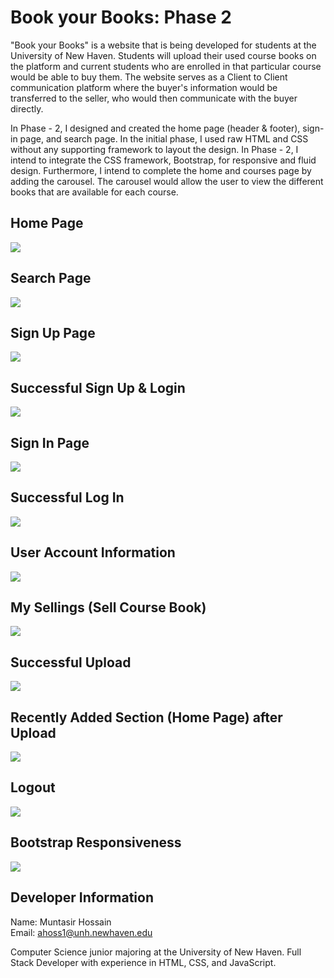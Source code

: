 # Book your Books: Phase 2

"Book your Books" is a website that is being developed for students at the University of New Haven. Students will upload their used course books on the platform and current students who are enrolled in that particular course would be able to buy them. The website serves as a Client to Client communication platform where the buyer's information would be transferred to the seller, who would then communicate with the buyer directly. <br>

In Phase - 2, I designed and created the home page (header & footer), sign-in page, and search page. In the initial phase, I used raw HTML and CSS without any supporting framework to layout the design. In Phase - 2, I intend to integrate the CSS framework, Bootstrap, for responsive and fluid design. Furthermore, I intend to complete the home and courses page by adding the carousel. The carousel would allow the user to view the different books that are available for each course.  

## Home Page
<img src = "./screenshots/Home.png">

## Search Page
<img src = "./screenshots/Search.png">

## Sign Up Page
<img src = "./screenshots/Sign Up.PNG">

## Successful Sign Up & Login
<img src = "./screenshots/Successful Sign Up and Login.PNG">

## Sign In Page
<img src = "./screenshots/Sign In.PNG">

## Successful Log In
<img src = "./screenshots/Successful Sign In.png">

## User Account Information 
<img src = "./screenshots/User Account Information.PNG">

## My Sellings (Sell Course Book)
<img src = "./screenshots/My Sellings.png">

## Successful Upload
<img src = "./screenshots/Successful Upload.PNG">

## Recently Added Section (Home Page) after Upload
<img src = "./screenshots/Recently Added after Upload.PNG">

## Logout
<img src = "./screenshots/Log Out.PNG">

## Bootstrap Responsiveness
<img src = "./screenshots/Bootstrap.png">








## Developer Information

Name: Muntasir Hossain <br>
Email: ahoss1@unh.newhaven.edu <br>

Computer Science junior majoring at the University of New Haven. Full Stack Developer with experience in HTML, CSS, and JavaScript. 


